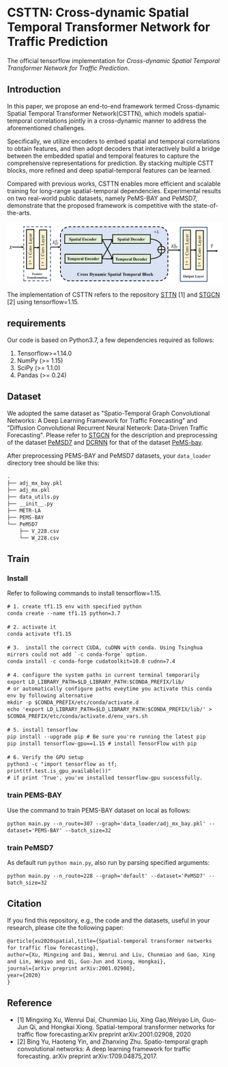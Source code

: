 # CSTTN: Cross-dynamic Spatial Temporal Transformer Network for Traffic Prediction

The official tensorflow implementation for *Cross-dynamic Spatial Temporal Transformer Network for Traffic Prediction*.

## Introduction

In this paper, we propose an end-to-end framework termed Cross-dynamic Spatial Temporal Transformer Network(CSTTN), which models spatial-temporal correlations jointly in a cross-dynamic manner to address the aforementioned challenges.

Specifically, we utilize encoders to embed spatial and temporal correlations to obtain features, and then adopt decoders that interactively build a bridge between the embedded spatial and temporal features to capture the comprehensive representations for prediction. By stacking multiple CSTT blocks, more refined and deep spatial-temporal features can be learned.

Compared with previous works, CSTTN enables more efficient and scalable training for long-range spatial-temporal dependencies. Experimental results on two real-world public datasets, namely PeMS-BAY and PeMSD7, demonstrate that the proposed framework is competitive with the state-of-the-arts.

![overview](figures/overview.jpg)

The implementation of CSTTN refers to the repository [STTN](https://github.com/xumingxingsjtu/STTN) [1] and [STGCN](https://github.com/VeritasYin/STGCN_IJCAI-18) [2] using tensorflow=1.15.

## requirements

Our code is based on Python3.7, a few dependencies required as follows:

1. Tensorflow>=1.14.0
2. NumPy (>= 1.15)
3. SciPy (>= 1.1.0)
4. Pandas (>= 0.24)

## Dataset

We adopted the same dataset as "Spatio-Temporal Graph Convolutional Networks:
A Deep Learning Framework for Traffic Forecasting" and "Diffusion Convolutional Recurrent Neural Network: Data-Driven Traffic Forecasting". Please refer to [STGCN](https://github.com/VeritasYin/STGCN_IJCAI-18) for
the description and preprocessing of the dataset [PeMSD7](https://pems.dot.ca.gov) and [DCRNN](https://github.com/liyaguang/DCRNN) for that of the dataset [PeMS-bay](https://github.com/liyaguang/DCRNN).

After preprocessing PEMS-BAY and PeMSD7 datasets, your `data_loader` directory tree should be like this:

```tree
.
├── adj_mx_bay.pkl
├── adj_mx.pkl
├── data_utils.py
├── __init__.py
├── METR-LA
├── PEMS-BAY
└── PeMSD7
    ├── V_228.csv
    └── W_228.csv
```

## Train

### Install

Refer to following commands to install tensorflow=1.15.

```shell
# 1. create tf1.15 env with specified python
conda create --name tf1.15 python=3.7

# 2. activate it
conda activate tf1.15

# 3.  install the correct CUDA, cuDNN with conda. Using Tsinghua mirrors could not add `-c conda-forge` option.
conda install -c conda-forge cudatoolkit=10.0 cudnn=7.4

# 4. configure the system paths in current terminal temporarily
export LD_LIBRARY_PATH=$LD_LIBRARY_PATH:$CONDA_PREFIX/lib/
# or automatically configure paths eveytime you activate this conda env by following alternative
mkdir -p $CONDA_PREFIX/etc/conda/activate.d
echo 'export LD_LIBRARY_PATH=$LD_LIBRARY_PATH:$CONDA_PREFIX/lib/' > $CONDA_PREFIX/etc/conda/activate.d/env_vars.sh

# 5. install tensorflow
pip install --upgrade pip # Be sure you're running the latest pip
pip install tensorflow-gpu==1.15 # install TensorFlow with pip

# 6. Verify the GPU setup
python3 -c "import tensorflow as tf; print(tf.test.is_gpu_available())"
# if print 'True', you've installed tensorflow-gpu suscessfully. 
```

### train PEMS-BAY

Use the command to train PEMS-BAY dataset on local as follows:

```shell
python main.py --n_route=307 --graph='data_loader/adj_mx_bay.pkl' --dataset='PEMS-BAY' --batch_size=32
```

### train PeMSD7

As default run `python main.py`, also run by parsing specified arguments:

```shell
python main.py --n_route=228 --graph='default' --dataset='PeMSD7' --batch_size=32
```

## Citation

If you find this repository, e.g., the code and the datasets, useful in your research, please cite the following paper:

```
@article{xu2020spatial,title={Spatial-temporal transformer networks for traffic flow forecasting},
author={Xu, Mingxing and Dai, Wenrui and Liu, Chunmiao and Gao, Xing and Lin, Weiyao and Qi, Guo-Jun and Xiong, Hongkai},
journal={arXiv preprint arXiv:2001.02908},
year={2020}
}
```

## Reference

+ [1] Mingxing Xu, Wenrui Dai, Chunmiao Liu, Xing Gao,Weiyao Lin, Guo-Jun Qi, and Hongkai Xiong. Spatial-temporal transformer networks for traffic flow forecasting.arXiv preprint arXiv:2001.02908, 2020
+ [2] Bing Yu, Haoteng Yin, and Zhanxing Zhu. Spatio-temporal graph convolutional networks: A deep learning framework for traffic forecasting. arXiv preprint arXiv:1709.04875,2017.
